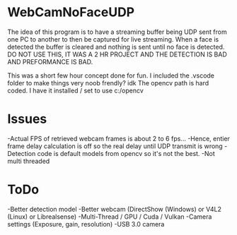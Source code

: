 # WebCamNoFaceUDP
The idea of this program is to have a streaming buffer being UDP sent from one PC to another to then be captured for live streaming.
When a face is detected the buffer is cleared and nothing is sent until no face is detected.
DO NOT USE THIS, IT WAS A 2 HR PROJECT AND THE DETECTION IS BAD AND PREFORMANCE IS BAD.

This was a short few hour concept done for fun.
I included the .vscode folder to make things very noob frendly? idk
The opencv path is hard coded. I have it installed / set to use c:/opencv

# Issues
-Actual FPS of retrieved webcam frames is about 2 to 6 fps...
-Hence, entier frame delay calculation is off so the real delay until UDP transmit is wrong
-Detection code is default models from opencv so it's not the best.
-Not multi threaded

# ToDo
-Better detection model
-Better webcam (DirectShow (Windows) or V4L2 (Linux) or Librealsense)
-Multi-Thread / GPU / Cuda / Vulkan
-Camera settings (Exposure, gain, resolution)
-USB 3.0 camera

